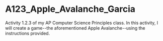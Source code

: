 # A123_Apple_Avalanche_Garcia
Activity 1.2.3 of my AP Computer Science Principles class. In this activity, I will create a game--the aforementioned Apple Avalanche--using the instructions provided.
